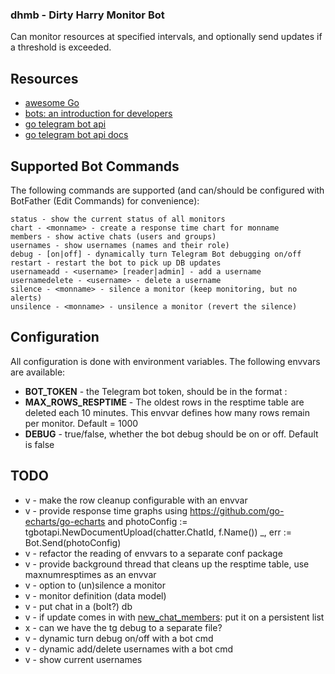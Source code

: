 ### dhmb - Dirty Harry Monitor Bot

Can monitor resources at specified intervals, and optionally send updates if a threshold is exceeded.

## Resources

* [awesome Go](https://github.com/avelino/awesome-go)
* [bots: an introduction for developers](https://core.telegram.org/bots)
* [go telegram bot api](https://github.com/go-telegram-bot-api/telegram-bot-api)
* [go telegram bot api docs](https://godoc.org/github.com/go-telegram-bot-api/telegram-bot-api)

## Supported Bot Commands

The following commands are supported (and can/should be configured with BotFather (Edit Commands) for convenience):
```
status - show the current status of all monitors
chart - <monname> - create a response time chart for monname
members - show active chats (users and groups)
usernames - show usernames (names and their role)
debug - [on|off] - dynamically turn Telegram Bot debugging on/off
restart - restart the bot to pick up DB updates
usernameadd - <username> [reader|admin] - add a username
usernamedelete - <username> - delete a username
silence - <monname> - silence a monitor (keep monitoring, but no alerts)
unsilence - <monname> - unsilence a monitor (revert the silence)
``` 

## Configuration

All configuration is done with environment variables. The following envvars are available:
* **BOT_TOKEN** - the Telegram bot token, should be in the format <number>:<token>
* **MAX_ROWS_RESPTIME** - The oldest rows in the resptime table are deleted each 10 minutes. This envvar defines how many rows remain per monitor. Default = 1000
* **DEBUG** - true/false, whether the bot debug should be on or off. Default is false 

## TODO

* v - make the row cleanup configurable with an envvar
* v - provide  response time graphs using https://github.com/go-echarts/go-echarts and
       photoConfig := tgbotapi.NewDocumentUpload(chatter.ChatId, f.Name())
     	_, err := Bot.Send(photoConfig)
* v - refactor the reading of envvars to a separate conf package
* v - provide background thread that cleans up the resptime table, use maxnumresptimes as an envvar
* v - option to (un)silence a monitor
* v - monitor definition (data model)
* v - put chat in a (bolt?) db
* v - if update comes in with [new_chat_members](https://stackoverflow.com/questions/52271498/can-i-detect-my-bots-groups-with-telegram-bot-api): put it on a persistent list
* x - can we have the tg debug to a separate file?
* v - dynamic turn debug on/off with a bot cmd
* v - dynamic add/delete usernames with a bot cmd
* v - show current usernames